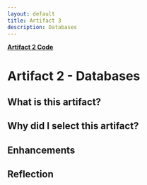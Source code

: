 ```yaml
---
layout: default
title: Artifact 3
description: Databases
---
```


[**Artifact 2 Code**](https://github.com/Matt87c/Matt87c.github.io/tree/main/Artifacts/artifact3)

# Artifact 2 - Databases
## What is this artifact?


## Why did I select this artifact?

## Enhancements


## Reflection
